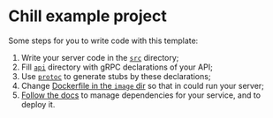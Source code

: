 # Chill example project

Some steps for you to write code with this template:

1. Write your server code in the [`src`](src/) directory;
2. Fill [`api`](api/) directory with gRPC declarations of your API;
3. Use [`protoc`](https://grpc.io/docs/protoc-installation/) to generate stubs by these declarations;
3. Change [Dockerfile in the `image` dir](image/Dockerfile) so that in could run your server;
4. [Follow the docs]() to manage dependencies for your service, and to deploy it.